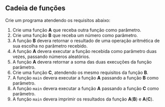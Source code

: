 ## Cadeia de funções

Crie um programa atendendo os requisitos abaixo:

1. Crie uma função **A** que receba outra função como parâmetro.
2. Crie uma função **B** que receba um número como parâmetro.
3. A função **B** devera retornar o resultado de uma operação aritmética de sua escolha no parâmetro recebido.
4. A função **A** devera executar a função recebida como parâmetro duas vezes, passando números aleatórios.
5. A função **A** devera retornar a soma das duas execuções da função parâmetro.
6. Crie uma função **C**, atendendo os mesmo requisitos da função **B**.
7. A função `main` devera executar a função **A** passando a função **B** como parâmetro.
8. A função `main` devera executar a função **A** passando a função **C** como parâmetro.
9. A função `main` devera imprimir os resultados da função **A**(**B**) e **A**(**C**).